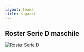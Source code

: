 ```yaml
---
layout: teams
title: Ragazzi
---
```


## Roster Serie D maschile

![Roster Serie D](img/roster-serie-d.png)
